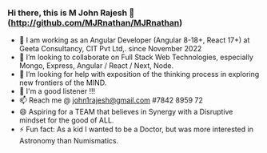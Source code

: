 ### Hi there, this is M John Rajesh 👋 (http://github.com/MJRnathan/MJRnathan)
- 🔭 I am working as an Angular Developer (Angular 8-18+, React 17+) at Geeta Consultancy, CIT Pvt Ltd,. since November 2022
- 👯 I’m looking to collaborate on Full Stack Web Technologies, especially Mongo, Express, Angular / React / Next, Node. 
- 🤔 I’m looking for help with exposition of the thinking process in exploring new frontiers of the MIND.
- 💬 I'm a good listener !!!
- 📫 Reach me @ john1rajesh@gmail.com #7842 8959 72
- 😄 Aspiring for a TEAM that believes in Synergy with a Disruptive mindset for the good of ALL.
- ⚡ Fun fact: As a kid I wanted to be a Doctor, but was more interested in Astronomy than Numismatics.


<!--
**MJRnathan/MJRnathan** is a ✨ _special_ ✨ repository because its `README.md` (this file) appears on your GitHub profile.

Here are some ideas to get you started:

- 🔭 I’m currently working on ...
- 🌱 I’m currently learning ...
- 👯 I’m looking to collaborate on ...
- 🤔 I’m looking for help with ...
- 💬 Ask me about ...
- 📫 How to reach me: ...
- 😄 Pronouns: ...
- ⚡ Fun fact: ...
-->
